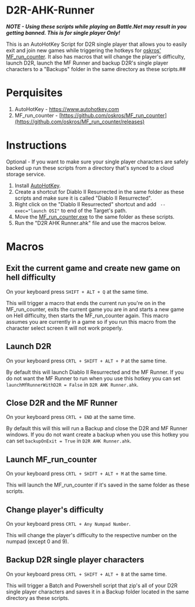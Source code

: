 # D2R-AHK-Runner

***NOTE - Using these scripts while playing on Battle.Net may result in you getting banned. This is for single player Only!***

This is an AutoHotKey Script for D2R single player that allows you to easily exit and join new games while triggering the hotkeys for [oskros' MF_run_counter](https://github.com/oskros/MF_run_counter). It also has macros that will change the player's difficulty, launch D2R, launch the MF Runner and backup D2R's single player characters to a "Backups" folder in the same directory as these scripts.## 

# Perquisites

1. AutoHotKey - https://www.autohotkey.com
2. MF_run_counter - [https://github.com/oskros/MF_run_counter](https://github.com/oskros/MF_run_counter/releases)

# Instructions

Optional - If you want to make sure your single player characters are safely backed up run these scripts from a directory that's synced to a cloud storage service.

1. Install [AutoHotKey](https://www.autohotkey.com).
2. Create a shortcut for Diablo II Resurrected in the same folder as these scripts and make sure it is called "Diablo II Resurrected".
3. Right click on the "Diablo II Resurrected" shortcut and add ` --exec="launch OSI"` to end of the Target's path.
4. Move the [MF_run_counter.exe](https://github.com/oskros/MF_run_counter/releases) to the same folder as these scripts.
5. Run the "D2R AHK Runner.ahk" file and use the macros below.

# Macros

## Exit the current game and create new game on hell difficulty

On your keyboard press `SHIFT + ALT + Q` at the same time.

This will trigger a macro that ends the current run you're on in the MF_run_counter, exits the current game you are in and starts a new game on Hell difficulty, then starts the MF_run_counter again. This macro assumes you are currently in a game so if you run this macro from the character select screen it will not work properly.

## Launch D2R

On your keyboard press `CRTL + SHIFT + ALT + P` at the same time.

By default this will launch Diablo II Resurrected and the MF Runner. If you do not want the MF Runner to run when you use this hotkey you can set `launchMfRunnerWithD2R = False` in `D2R AHK Runner.ahk`.

## Close D2R and the MF Runner

On your keyboard press `CRTL + END` at the same time.

By default this will this will run a Backup and close the D2R and MF Runner windows. If you do not want create a backup when you use this hotkey you can set `backupOnExit = True` in `D2R AHK Runner.ahk`.

## Launch MF_run_counter

On your keyboard press `CRTL + SHIFT + ALT + M` at the same time.

This will launch the MF_run_counter if it's saved in the same folder as these scripts.

## Change player's difficulty

On your keyboard press `CRTL + Any Numpad Number`.

This will change the player's difficulty to the respective number on the numpad (except 0 and 9).

## Backup D2R single player characters

On your keyboard press `CRTL + SHIFT + ALT + B` at the same time.

This will trigger a Batch and Powershell script that zip's all of your D2R single player characters and saves it in a Backup folder located in the same directory as these scripts.